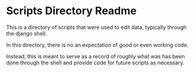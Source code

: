 # Scripts Directory Readme

This is a directory of scripts that were used to edit data, typically through the django shell.

In this directory, there is no an expectation of good or even working code.

Instead, this is meant to serve as a record of roughly what was has been done through the shell and provide code for future scripts as necessary.